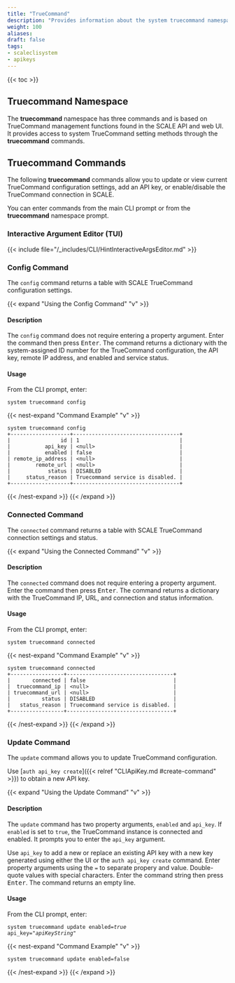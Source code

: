 ```yaml
---
title: "TrueCommand"
description: "Provides information about the system truecommand namespace in the TrueNAS CLI. Includes command syntax and common commands."
weight: 100
aliases:
draft: false
tags:
- scaleclisystem
- apikeys
---
```


{{< toc >}}

## Truecommand Namespace
The **truecommand** namespace has three commands and is based on TrueCommand management functions found in the SCALE API and web UI.
It provides access to system TrueCommand setting methods through the **truecommand** commands.

## Truecommand Commands
The following **truecommand** commands allow you to update or view current TrueCommand configuration settings, add an API key, or enable/disable the TrueCommand connection in SCALE.

You can enter commands from the main CLI prompt or from the **truecommand** namespace prompt.

### Interactive Argument Editor (TUI)

{{< include file="/_includes/CLI/HintInteractiveArgsEditor.md" >}}

### Config Command
The `config` command returns a table with SCALE TrueCommand configuration settings.

{{< expand "Using the Config Command" "v" >}}
#### Description
The `config` command does not require entering a property argument.
Enter the command then press <kbd>Enter</kbd>.
The command returns a dictionary with the system-assigned ID number for the TrueCommand configuration, the API key, remote IP address, and enabled and service status.

#### Usage
From the CLI prompt, enter:

<code>system truecommand config</code>

{{< nest-expand "Command Example" "v" >}}
```
system truecommand config
+-------------------+----------------------------------+
|                id | 1                                |
|           api_key | <null>                           |
|           enabled | false                            |
| remote_ip_address | <null>                           |
|        remote_url | <null>                           |
|            status | DISABLED                         |
|     status_reason | Truecommand service is disabled. |
+-------------------+----------------------------------+
```
{{< /nest-expand >}}
{{< /expand >}}

### Connected Command
The `connected` command returns a table with SCALE TrueCommand connection settings and status.

{{< expand "Using the Connected Command" "v" >}}
#### Description
The `connected` command does not require entering a property argument.
Enter the command then press <kbd>Enter</kbd>.
The command returns a dictionary with the TrueCommand IP, URL, and connection and status information.

#### Usage
From the CLI prompt, enter:

<code>system truecommand connected</code>

{{< nest-expand "Command Example" "v" >}}
```
system truecommand connected
+-----------------+----------------------------------+
|       connected | false                            |
|  truecommand_ip | <null>                           |
| truecommand_url | <null>                           |
|          status | DISABLED                         |
|   status_reason | Truecommand service is disabled. |
+-----------------+----------------------------------+
```
{{< /nest-expand >}}
{{< /expand >}}

### Update Command
The `update` command allows you to update TrueCommand configuration.

Use [`auth api_key create`]({{< relref "CLIApiKey.md #create-command" >}}) to obtain a new API key.

{{< expand "Using the Update Command" "v" >}}
#### Description
The `update` command has two property arguments, `enabled` and `api_key`.
If `enabled` is set to `true`, the TrueCommand instance is connected and enabled.
It prompts you to enter the `api_key` argument.

Use `api_key` to add a new or replace an existing API key with a new key generated using either the UI or the `auth api_key create` command.
Enter property arguments using the `=` to separate propery and value. Double-quote values with special characters.
Enter the command string then press <kbd>Enter</kbd>.
The command returns an empty line.

#### Usage
From the CLI prompt, enter:

<code>system truecommand update enabled=<i>true</i> api_key="<i>apiKeyString</i>"</code>

{{< nest-expand "Command Example" "v" >}}
```
system truecommand update enabled=false

```
{{< /nest-expand >}}
{{< /expand >}}

